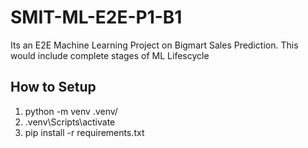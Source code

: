 # SMIT-ML-E2E-P1-B1

Its an E2E Machine Learning Project on Bigmart Sales Prediction. This would include complete stages of ML Lifescycle

## How to Setup

1. python -m venv .venv/
2. .venv\Scripts\activate
3. pip install -r requirements.txt
